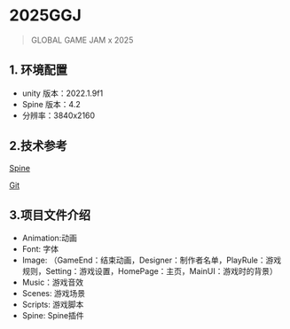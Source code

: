 <!--
 * @FilePath: \GGJ2025\README.md
 * @Description:  
 * @Author: MuJianYu
 * @Version: 0.0.1
 * @LastEditors: MuJianYu
 * @LastEditTime: 2025-01-07 13:11:51
 * Copyright    : G AUTOMOBILE RESEARCH INSTITUTE CO.,LTD Copyright (c) 2025.
-->
# 2025GGJ
>GLOBAL GAME JAM x 2025
## 1. 环境配置
- unity 版本：2022.1.9f1
- Spine 版本：4.2
- 分辨率：3840x2160
## 2.技术参考
[Spine](https://blog.csdn.net/weixin_31139479/article/details/143647440)

[Git](https://blog.csdn.net/qq_45950599/article/details/144826922?spm=1001.2014.3001.5501)

## 3.项目文件介绍
- Animation:动画
- Font: 字体
- Image: （GameEnd：结束动画，Designer：制作者名单，PlayRule：游戏规则，Setting：游戏设置，HomePage：主页，MainUI：游戏时的背景）
- Music：游戏音效
- Scenes: 游戏场景
- Scripts: 游戏脚本
- Spine: Spine插件








